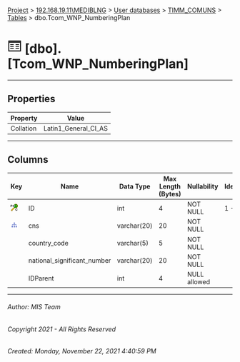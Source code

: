 #### 

[Project](../../../../index.md) > [192.168.19.11\\MEDIBLNG](../../../index.md) > [User databases](../../index.md) > [TIMM_COMUNS](../index.md) > [Tables](Tables.md) > dbo.Tcom_WNP_NumberingPlan

# ![Tables](../../../../Images/Table32.png) [dbo].[Tcom_WNP_NumberingPlan]

---

## <a name="#properties"></a>Properties

| Property | Value |
|---|---|
| Collation | Latin1_General_CI_AS |


---

## <a name="#columns"></a>Columns

| Key | Name | Data Type | Max Length (Bytes) | Nullability | Identity | Identity Replication |
|---|---|---|---|---|---|---|
| [![Cluster Primary Key PK_Tcom_WNP_NumberingPlan: ID](../../../../Images/pkcluster.png)](#indexes) | ID | int | 4 | NOT NULL | 1 - 1 | NO |
| [![Indexes UNQ_Tcom_WNP_NumberingPlan_CNS](../../../../Images/Index.png)](#indexes) | cns | varchar(20) | 20 | NOT NULL |  |  |
|  | country_code | varchar(5) | 5 | NOT NULL |  |  |
|  | national_significant_number | varchar(20) | 20 | NOT NULL |  |  |
|  | IDParent | int | 4 | NULL allowed |  |  |


---

###### Author:  MIS Team

###### Copyright 2021 - All Rights Reserved

###### Created: Monday, November 22, 2021 4:40:59 PM

